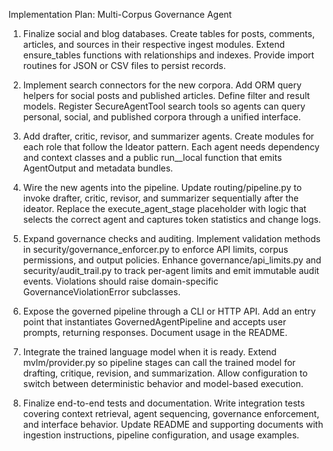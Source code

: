 Implementation Plan: Multi-Corpus Governance Agent

1. Finalize social and blog databases. Create tables for posts, comments, articles, and sources in their respective ingest modules. Extend ensure_tables functions with relationships and indexes. Provide import routines for JSON or CSV files to persist records.

2. Implement search connectors for the new corpora. Add ORM query helpers for social posts and published articles. Define filter and result models. Register SecureAgentTool search tools so agents can query personal, social, and published corpora through a unified interface.

3. Add drafter, critic, revisor, and summarizer agents. Create modules for each role that follow the Ideator pattern. Each agent needs dependency and context classes and a public run_<role>_local function that emits AgentOutput and metadata bundles.

4. Wire the new agents into the pipeline. Update routing/pipeline.py to invoke drafter, critic, revisor, and summarizer sequentially after the ideator. Replace the execute_agent_stage placeholder with logic that selects the correct agent and captures token statistics and change logs.

5. Expand governance checks and auditing. Implement validation methods in security/governance_enforcer.py to enforce API limits, corpus permissions, and output policies. Enhance governance/api_limits.py and security/audit_trail.py to track per-agent limits and emit immutable audit events. Violations should raise domain-specific GovernanceViolationError subclasses.

6. Expose the governed pipeline through a CLI or HTTP API. Add an entry point that instantiates GovernedAgentPipeline and accepts user prompts, returning responses. Document usage in the README.

7. Integrate the trained language model when it is ready. Extend mvlm/provider.py so pipeline stages can call the trained model for drafting, critique, revision, and summarization. Allow configuration to switch between deterministic behavior and model-based execution.

8. Finalize end-to-end tests and documentation. Write integration tests covering context retrieval, agent sequencing, governance enforcement, and interface behavior. Update README and supporting documents with ingestion instructions, pipeline configuration, and usage examples.
